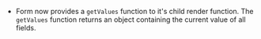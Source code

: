 - Form now provides a `getValues` function to it's child render function. The `getValues` function returns an object containing the current value of all fields.